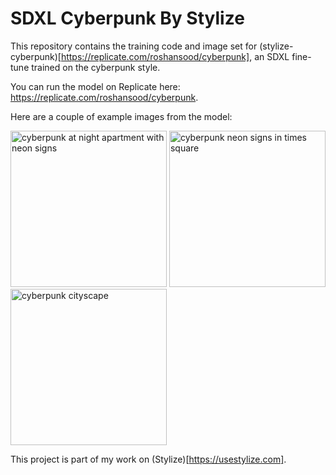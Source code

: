 # SDXL Cyberpunk By Stylize

This repository contains the training code and image set for (stylize-cyberpunk)[https://replicate.com/roshansood/cyberpunk], an SDXL fine-tune trained on the cyberpunk style. 

You can run the model on Replicate here: https://replicate.com/roshansood/cyberpunk. 

Here are a couple of example images from the model:

<img src= "https://pbxt.replicate.delivery/Ka4UiWNEEEIcFNfWjSZCOwBH7UVTGhyIG8npWxlejpbae1IjA/out-0.png" alt = "cyberpunk at night apartment with neon signs" width="250">
<img src= "https://pbxt.replicate.delivery/u2xj3xBdO6KyOl0ZOB3us2VaV04hiaX0a1Z1SNPMaxesfakRA/out-0.png" alt = "cyberpunk neon signs in times square" width="250">
<img src= "https://pbxt.replicate.delivery/fDxIJhweHeXxlphal48ZT87MffnPwp9e3kOfc1fXJvJZSJskRA/out-0.png" alt = "cyberpunk cityscape" width="250">

This project is part of my work on (Stylize)[https://usestylize.com].
